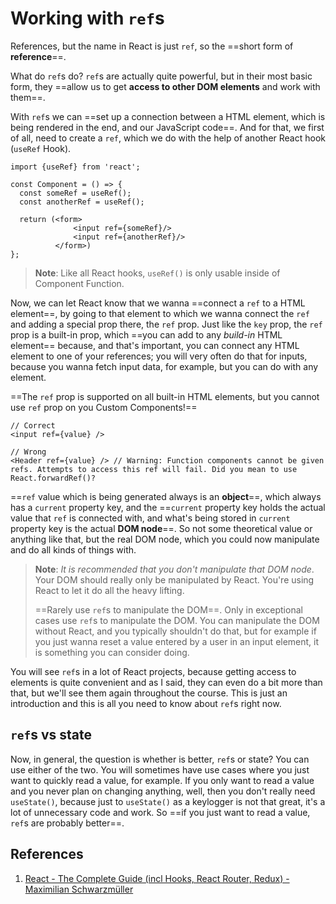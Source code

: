 # Working with `ref`s

References, but the name in React is just `ref`, so the ==short form of **reference**==.

What do `ref`s do? `ref`s are actually quite powerful, but in their most basic form, they ==allow us to get **access to other DOM elements** and work with them==.

With `ref`s we can ==set up a connection between a HTML element, which is being rendered in the end, and our JavaScript code==. And for that, we first of all, need to create a `ref`, which we do with the help of another React hook (`useRef` Hook).

```react
import {useRef} from 'react';

const Component = () => {
  const someRef = useRef();
  const anotherRef = useRef();
    
  return (<form>
              <input ref={someRef}/>
              <input ref={anotherRef}/>
          </form>)
};
```

> **Note**: Like all React hooks, `useRef()` is only usable inside of Component Function.

Now, we can let React know that we wanna ==connect a `ref` to a HTML element==, by going to that element to which we wanna connect the `ref` and adding a special prop there, the `ref` prop. Just like the `key` prop, the `ref` prop is a built-in prop, which ==you can add to any _build-in_ HTML element== because, and that's important, you can connect any HTML element to one of your references; you will very often do that for inputs, because you wanna fetch input data, for example, but you can do with any element.

==The `ref` prop is supported on all built-in HTML elements, but you cannot use `ref` prop on you Custom Components!==

```react
// Correct 
<input ref={value} />

// Wrong
<Header ref={value} /> // Warning: Function components cannot be given refs. Attempts to access this ref will fail. Did you mean to use React.forwardRef()?
```

==`ref` value which is being generated always is an **object**==, which always has a `current` property key, and the ==`current` property key holds the actual value that `ref` is connected with, and what's being stored in `current` property key is the actual **DOM node**==. So not some theoretical value or anything like that, but the real DOM node, which you could now manipulate and do all kinds of things with.

> **Note**: _It is recommended that you don't manipulate that DOM node_. Your DOM should really only be manipulated by React. You're using React to let it do all the heavy lifting.
>
> ==Rarely use `ref`s to manipulate the DOM==. Only in exceptional cases use `ref`s to manipulate the DOM. You can manipulate the DOM without React, and you typically shouldn't do that, but for example if you just wanna reset a value entered by a user in an input element, it is something you can consider doing.

You will see `ref`s in a lot of React projects, because getting access to elements is quite convenient and as I said, they can even do a bit more than that, but we'll see them again throughout the course. This is just an introduction and this is all you need to know about `ref`s right now.

## `ref`s vs state

Now, in general, the question is whether is better, `ref`s or state? You can use either of the two. You will sometimes have use cases where you just want to quickly read a value, for example. If you only want to read a value and you never plan on changing anything, well, then you don't really need `useState()`, because just to `useState()` as a keylogger is not that great, it's a lot of unnecessary code and work. So ==if you just want to read a value, `ref`s are probably better==.

## References

1. [React - The Complete Guide (incl Hooks, React Router, Redux) - Maximilian Schwarzmüller](https://www.udemy.com/course/react-the-complete-guide-incl-redux/)